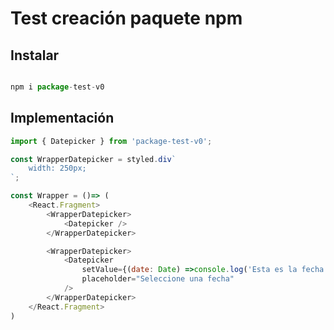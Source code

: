 # Test creación paquete npm

## Instalar

```js

npm i package-test-v0

```

<!-- STORY -->

## Implementación 

```js
import { Datepicker } from 'package-test-v0';

const WrapperDatepicker = styled.div`
    width: 250px;
`;

const Wrapper = ()=> (
    <React.Fragment>
        <WrapperDatepicker>
            <Datepicker />
        </WrapperDatepicker>

        <WrapperDatepicker>
            <Datepicker 
                setValue={(date: Date) =>console.log('Esta es la fecha seleccionada', date)}
                placeholder="Seleccione una fecha"
            />
        </WrapperDatepicker>
    </React.Fragment>
)
```